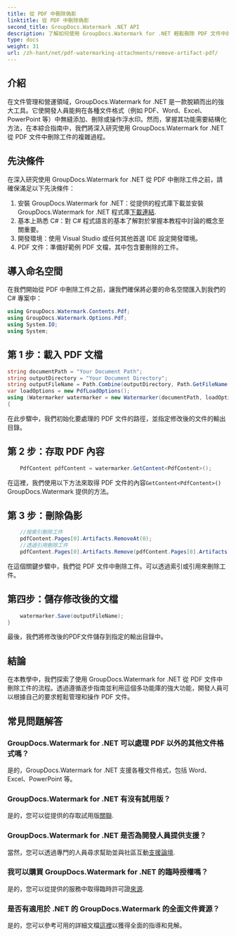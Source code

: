 ```yaml
---
title: 從 PDF 中刪除偽影
linktitle: 從 PDF 中刪除偽影
second_title: GroupDocs.Watermark .NET API
description: 了解如何使用 GroupDocs.Watermark for .NET 輕鬆刪除 PDF 文件中的偽影。透過我們的綜合教程逐步掌握流程。
type: docs
weight: 31
url: /zh-hant/net/pdf-watermarking-attachments/remove-artifact-pdf/
---
```

## 介紹
在文件管理和營運領域，GroupDocs.Watermark for .NET 是一款脫穎而出的強大工具。它使開發人員能夠在各種文件格式（例如 PDF、Word、Excel、PowerPoint 等）中無縫添加、刪除或操作浮水印。然而，掌握其功能需要結構化方法，在本綜合指南中，我們將深入研究使用 GroupDocs.Watermark for .NET 從 PDF 文件中刪除工件的複雜過程。
## 先決條件
在深入研究使用 GroupDocs.Watermark for .NET 從 PDF 中刪除工件之前，請確保滿足以下先決條件：
1. 安裝 GroupDocs.Watermark for .NET：從提供的程式庫下載並安裝 GroupDocs.Watermark for .NET 程式庫[下載連結](https://releases.groupdocs.com/Watermark/net/).
2. 基本上熟悉 C#：對 C# 程式語言的基本了解對於掌握本教程中討論的概念至關重要。
3. 開發環境：使用 Visual Studio 或任何其他首選 IDE 設定開發環境。
4. PDF 文件：準備好範例 PDF 文檔，其中包含要刪除的工件。

## 導入命名空間
在我們開始從 PDF 中刪除工件之前，讓我們確保將必要的命名空間匯入到我們的 C# 專案中：
```csharp
using GroupDocs.Watermark.Contents.Pdf;
using GroupDocs.Watermark.Options.Pdf;
using System.IO;
using System;
```
## 第 1 步：載入 PDF 文檔
```csharp
string documentPath = "Your Document Path";
string outputDirectory = "Your Document Directory";
string outputFileName = Path.Combine(outputDirectory, Path.GetFileName(documentPath));
var loadOptions = new PdfLoadOptions();
using (Watermarker watermarker = new Watermarker(documentPath, loadOptions))
{
```
在此步驟中，我們初始化要處理的 PDF 文件的路徑，並指定修改後的文件的輸出目錄。
## 第 2 步：存取 PDF 內容
```csharp
    PdfContent pdfContent = watermarker.GetContent<PdfContent>();
```
在這裡，我們使用以下方法來取得 PDF 文件的內容`GetContent<PdfContent>()` GroupDocs.Watermark 提供的方法。
## 第 3 步：刪除偽影
```csharp
    //按索引刪除工件
    pdfContent.Pages[0].Artifacts.RemoveAt(0);
    //透過引用刪除工件
    pdfContent.Pages[0].Artifacts.Remove(pdfContent.Pages[0].Artifacts[0]);
```
在這個關鍵步驟中，我們從 PDF 文件中刪除工件。可以透過索引或引用來刪除工件。
## 第四步：儲存修改後的文檔
```csharp
    watermarker.Save(outputFileName);
}
```
最後，我們將修改後的PDF文件儲存到指定的輸出目錄中。

## 結論
在本教學中，我們探索了使用 GroupDocs.Watermark for .NET 從 PDF 文件中刪除工件的流程。透過遵循逐步指南並利用這個多功能庫的強大功能，開發人員可以根據自己的要求輕鬆管理和操作 PDF 文件。
## 常見問題解答
### GroupDocs.Watermark for .NET 可以處理 PDF 以外的其他文件格式嗎？
是的，GroupDocs.Watermark for .NET 支援各種文件格式，包括 Word、Excel、PowerPoint 等。
### GroupDocs.Watermark for .NET 有沒有試用版？
是的，您可以從提供的存取試用版[關聯](https://releases.groupdocs.com/).
### GroupDocs.Watermark for .NET 是否為開發人員提供支援？
當然，您可以透過專門的人員尋求幫助並與社區互動[支援論壇](https://forum.groupdocs.com/c/watermark/19).
### 我可以購買 GroupDocs.Watermark for .NET 的臨時授權嗎？
是的，您可以從提供的服務中取得臨時許可證[來源](https://purchase.groupdocs.com/temporary-license/).
### 是否有適用於 .NET 的 GroupDocs.Watermark 的全面文件資源？
是的，您可以參考可用的詳細文檔[這裡](https://reference.groupdocs.com/Watermark/net/)以獲得全面的指導和見解。